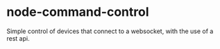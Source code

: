 node-command-control
====================

Simple control of devices that connect to a websocket, with the use of a rest api.